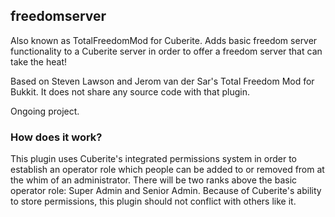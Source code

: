 ## freedomserver
Also known as TotalFreedomMod for Cuberite.  Adds basic freedom server functionality to a Cuberite server in order to offer a freedom server that can take the heat!

Based on Steven Lawson and Jerom van der Sar's Total Freedom Mod for Bukkit.  It does not share any source code with that plugin.

Ongoing project.

### How does it work?
This plugin uses Cuberite's integrated permissions system in order to establish an operator role which people can be added to or removed from at the whim of an administrator.  There will be two ranks above the basic operator role: Super Admin and Senior Admin.  Because of Cuberite's ability to store permissions, this plugin should not conflict with others like it.
